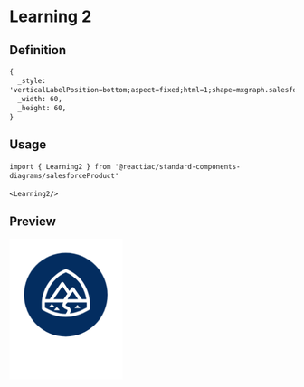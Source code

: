 # Learning 2

## Definition

```
{
  _style: 'verticalLabelPosition=bottom;aspect=fixed;html=1;shape=mxgraph.salesforce.learning2;',
  _width: 60,
  _height: 60,
}
```

## Usage

```
import { Learning2 } from '@reactiac/standard-components-diagrams/salesforceProduct'

<Learning2/>
```

## Preview

<img src="./learning-2.png" width="200"/>
